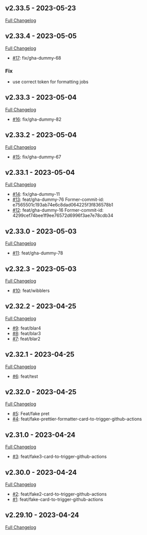 ## v2.33.5 - 2023-05-23

[Full Changelog](https://github.com/ORCID-dev/orcid_dev-angular/compare/v2.33.4...v2.33.5)

## v2.33.4 - 2023-05-05

[Full Changelog](https://github.com/ORCID-dev/orcid_dev-angular/compare/v2.33.3...v2.33.4)

- [#17](https://github.com/ORCID-dev/orcid_dev-angular/pull/17): fix/gha-dummy-68

### Fix

- use correct token for formatting jobs

## v2.33.3 - 2023-05-04

[Full Changelog](https://github.com/ORCID-dev/orcid_dev-angular/compare/v2.33.2...v2.33.3)

- [#16](https://github.com/ORCID-dev/orcid_dev-angular/pull/16): fix/gha-dummy-82

## v2.33.2 - 2023-05-04

[Full Changelog](https://github.com/ORCID-dev/orcid_dev-angular/compare/v2.33.1...v2.33.2)

- [#15](https://github.com/ORCID-dev/orcid_dev-angular/pull/15): fix/gha-dummy-67

## v2.33.1 - 2023-05-04

[Full Changelog](https://github.com/ORCID-dev/orcid_dev-angular/compare/v2.33.0...v2.33.1)

- [#14](https://github.com/ORCID-dev/orcid_dev-angular/pull/14): fix/gha-dummy-11
- [#13](https://github.com/ORCID-dev/orcid_dev-angular/pull/13): feat/gha-dummy-76 Former-commit-id: e7565501c193ab74e6c8dad064225f3f836578b1
- [#12](https://github.com/ORCID-dev/orcid_dev-angular/pull/12): feat/gha-dummy-16 Former-commit-id: 4299cef74bee1f9ee76572d6996f3ae7e78cdb34

## v2.33.0 - 2023-05-03

[Full Changelog](https://github.com/ORCID-dev/orcid_dev-angular/compare/v2.32.3...v2.33.0)

- [#11](https://github.com/ORCID-dev/orcid_dev-angular/pull/11): feat/gha-dummy-78

## v2.32.3 - 2023-05-03

[Full Changelog](https://github.com/ORCID-dev/orcid_dev-angular/compare/v2.32.2...v2.32.3)

- [#10](https://github.com/ORCID-dev/orcid_dev-angular/pull/10): feat/wibblers

## v2.32.2 - 2023-04-25

[Full Changelog](https://github.com/ORCID-dev/orcid_dev-angular/compare/v2.32.1...v2.32.2)

- [#9](https://github.com/ORCID-dev/orcid_dev-angular/pull/9): feat/blar4
- [#8](https://github.com/ORCID-dev/orcid_dev-angular/pull/8): feat/blar3
- [#7](https://github.com/ORCID-dev/orcid_dev-angular/pull/7): feat/blar2

## v2.32.1 - 2023-04-25

[Full Changelog](https://github.com/ORCID-dev/orcid_dev-angular/compare/v2.32.0...v2.32.1)

- [#6](https://github.com/ORCID-dev/orcid_dev-angular/pull/6): feat/test

## v2.32.0 - 2023-04-25

[Full Changelog](https://github.com/ORCID-dev/orcid_dev-angular/compare/v2.31.0...v2.32.0)

- [#5](https://github.com/ORCID-dev/orcid_dev-angular/pull/5): Feat/fake pret
- [#4](https://github.com/ORCID-dev/orcid_dev-angular/pull/4): feat/fake-prettier-formatter-card-to-trigger-github-actions

## v2.31.0 - 2023-04-24

[Full Changelog](https://github.com/ORCID-dev/orcid_dev-angular/compare/v2.30.0...v2.31.0)

- [#3](https://github.com/ORCID-dev/orcid_dev-angular/pull/3): feat/fake3-card-to-trigger-github-actions

## v2.30.0 - 2023-04-24

[Full Changelog](https://github.com/ORCID-dev/orcid_dev-angular/compare/v2.29.10...v2.30.0)

- [#2](https://github.com/ORCID-dev/orcid_dev-angular/pull/2): feat/fake2-card-to-trigger-github-actions
- [#1](https://github.com/ORCID-dev/orcid_dev-angular/pull/1): feat/fake-card-to-trigger-github-actions

## v2.29.10 - 2023-04-24

[Full Changelog](https://github.com/ORCID-dev/orcid_dev-angular/compare/v2.29.9...v2.29.10)
